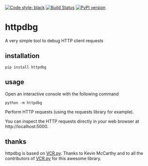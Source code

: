 [![Code style: black](https://img.shields.io/badge/code%20style-black-000000.svg)](https://github.com/python/black) [![Build Status](https://travis-ci.org/cle-b/httpdbg.svg?branch=master)](https://travis-ci.org/cle-b/httpdbg) [![PyPI version](https://badge.fury.io/py/niobium.svg)](https://badge.fury.io/py/httpdbg) 
# httpdbg

A very simple tool to debug HTTP client requests

## installation 

```
pip install httpdbg
```

## usage

Open an interactive console with the following command

```
python -m httpdbg
```

Perform HTTP requests (using the requests library for example).

You can inspect the HTTP requests directly in your web browser at http://localhost:5000.

## thanks

httpdbg is based on [VCR.py](https://vcrpy.readthedocs.io/). Thanks to Kevin McCarthy and to all the contributors of [VCR.py](https://github.com/kevin1024/vcrpy) for this awesome library.
